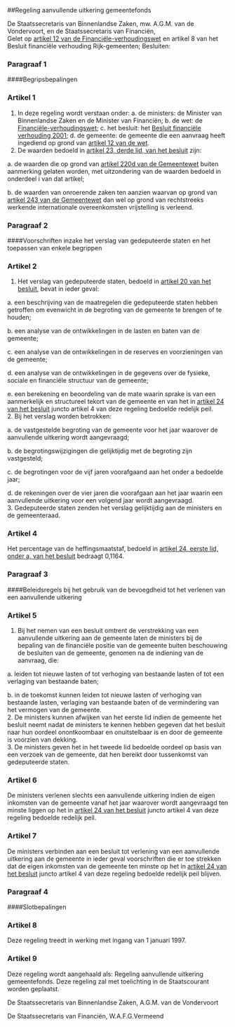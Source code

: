 <meta http-equiv='Content-Type' content='text/html; charset=utf-8' />

##Regeling aanvullende uitkering gemeentefonds

De Staatssecretaris van Binnenlandse Zaken, mw. A.G.M. van de Vondervoort, en de Staatssecretaris van Financiën,  
Gelet op [artikel 12 van de Financiële-verhoudingswet](../../../../../../wet/financiële-verhoudingswet/BWBR0008290/README.md) en artikel 8 van het Besluit financiële verhouding Rijk-gemeenten;
Besluiten:      
### Paragraaf  1  

####Begripsbepalingen

### Artikel  1  

1. In deze regeling wordt verstaan onder:   a. de ministers:   de Minister van Binnenlandse Zaken en de Minister van Financiën;    b. de wet:   de [Financiële-verhoudingswet](../../../../../../wet/financiële-verhoudingswet/BWBR0008290/README.md);    c.  het besluit:   het [Besluit financiële verhouding 2001](../../../../../../AMvB/besluit/financiële/verhouding/2001/BWBR0012216/README.md);    d. de gemeente:   de gemeente die een aanvraag heeft ingediend op grond van [artikel 12 van de wet](../../../../../../wet/financiële-verhoudingswet/BWBR0008290/README.md).      
2.  De waarden bedoeld in [artikel 23, derde lid, van het besluit](../../../../../../AMvB/besluit/financiële/verhouding/2001/BWBR0012216/README.md) zijn: 

a. de waarden die op grond van [artikel 220d van de Gemeentewet](../../../../../../wet/gemeentewet/BWBR0005416/README.md) buiten aanmerking gelaten worden, met uitzondering van de waarden bedoeld in onderdeel i van dat artikel;  

b. de waarden van onroerende zaken ten aanzien waarvan op grond van [artikel 243 van de Gemeentewet](../../../../../../wet/gemeentewet/BWBR0005416/README.md) dan wel op grond van rechtstreeks werkende internationale overeenkomsten vrijstelling is verleend.   

### Paragraaf  2  

####Voorschriften inzake het verslag van gedeputeerde staten en het toepassen van enkele begrippen

### Artikel  2  

1.  Het verslag van gedeputeerde staten, bedoeld in [artikel 20 van het besluit](../../../../../../AMvB/besluit/financiële/verhouding/2001/BWBR0012216/README.md), bevat in ieder geval: 

a.  een beschrijving van de maatregelen die gedeputeerde staten hebben getroffen om evenwicht in de begroting van de gemeente te brengen of te houden;  

b.  een analyse van de ontwikkelingen in de lasten en baten van de gemeente;  

c.  een analyse van de ontwikkelingen in de reserves en voorzieningen van de gemeente;  

d.  een analyse van de ontwikkelingen in de gegevens over de fysieke, sociale en financiële structuur van de gemeente;  

e.  een berekening en beoordeling van de mate waarin sprake is van een aanmerkelijk en structureel tekort van de gemeente en van het in [artikel 24 van het besluit](../../../../../../AMvB/besluit/financiële/verhouding/2001/BWBR0012216/README.md) juncto artikel 4 van deze regeling bedoelde redelijk peil.     
2.  Bij het verslag worden betrokken: 

a.  de vastgestelde begroting van de gemeente voor het jaar waarover de aanvullende uitkering wordt aangevraagd;  

b.  de begrotingswijzigingen die gelijktijdig met de begroting zijn vastgesteld;  

c.  de begrotingen voor de vijf jaren voorafgaand aan het onder a bedoelde jaar;  

d.  de rekeningen over de vier jaren die voorafgaan aan het jaar waarin een aanvullende uitkering voor een volgend jaar wordt aangevraagd.     
3.  Gedeputeerde staten zenden het verslag gelijktijdig aan de ministers en de gemeenteraad.   

### Artikel  4  

Het percentage van de heffingsmaatstaf, bedoeld in [artikel 24, eerste lid, onder a, van het besluit](../../../../../../AMvB/besluit/financiële/verhouding/2001/BWBR0012216/README.md) bedraagt 0,1164.

### Paragraaf  3  

####Beleidsregels bij het gebruik van de bevoegdheid tot het verlenen van een aanvullende uitkering

### Artikel  5  

1.  Bij het nemen van een besluit omtrent de verstrekking van een aanvullende uitkering aan de gemeente laten de ministers bij de bepaling van de financiële positie van de gemeente buiten beschouwing de besluiten van de gemeente, genomen na de indiening van de aanvraag, die: 

a.  leiden tot nieuwe lasten of tot verhoging van bestaande lasten of tot een verlaging van bestaande baten;  

b.  in de toekomst kunnen leiden tot nieuwe lasten of verhoging van bestaande lasten, verlaging van bestaande baten of de vermindering van het vermogen van de gemeente.     
2.  De ministers kunnen afwijken van het eerste lid indien de gemeente het besluit neemt nadat de ministers te kennen hebben gegeven dat het besluit naar hun oordeel onontkoombaar en onuitstelbaar is en door de gemeente is voorzien van dekking.   
3.  De ministers geven het in het tweede lid bedoelde oordeel op basis van een verzoek van de gemeente, dat hen bereikt door tussenkomst van gedeputeerde staten.   

### Artikel  6  

De ministers verlenen slechts een aanvullende uitkering indien de eigen inkomsten van de gemeente vanaf het jaar waarover wordt aangevraagd ten minste liggen op het in [artikel 24 van het besluit](../../../../../../AMvB/besluit/financiële/verhouding/2001/BWBR0012216/README.md) juncto artikel 4 van deze regeling bedoelde redelijk peil.  

### Artikel  7  

De ministers verbinden aan een besluit tot verlening van een aanvullende uitkering aan de gemeente in ieder geval voorschriften die er toe strekken dat de eigen inkomsten van de gemeente ten minste op het in [artikel 24 van het besluit](../../../../../../AMvB/besluit/financiële/verhouding/2001/BWBR0012216/README.md) juncto artikel 4 van deze regeling bedoelde redelijk peil blijven.  

### Paragraaf  4  

####Slotbepalingen

### Artikel  8  

Deze regeling treedt in werking met ingang van 1 januari 1997.  

### Artikel  9  

Deze regeling wordt aangehaald als: Regeling aanvullende uitkering gemeentefonds. 
Deze regeling zal met toelichting in de Staatscourant worden geplaatst.   

De 
Staatssecretaris van Binnenlandse Zaken, 
A.G.M. van de Vondervoort   

De 
Staatssecretaris van Financiën, 
W.A.F.G.Vermeend     
